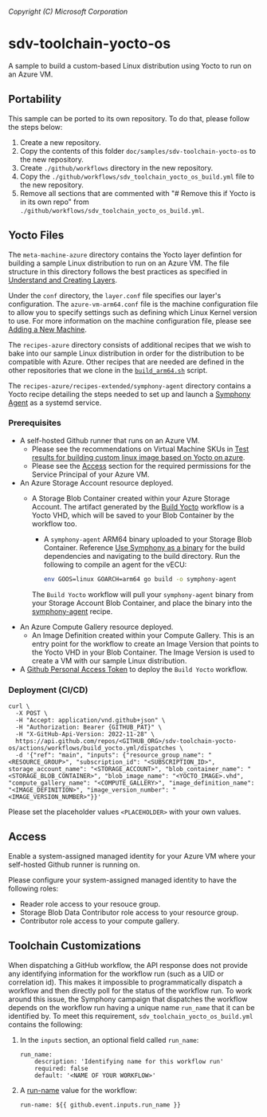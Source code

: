 *Copyright (C) Microsoft Corporation*

# sdv-toolchain-yocto-os

A sample to build a custom-based Linux distribution using Yocto to run on an Azure VM.

## Portability

This sample can be ported to its own repository. To do that, please follow the steps below:

1. Create a new repository.
1. Copy the contents of this folder `doc/samples/sdv-toolchain-yocto-os` to the new repository.
1. Create `./github/workflows` directory in the new repository.
1. Copy the `./github/workflows/sdv_toolchain_yocto_os_build.yml` file to the new repository.
1. Remove all sections that are commented with "# Remove this if Yocto is in its own repo" from `./github/workflows/sdv_toolchain_yocto_os_build.yml`.

## Yocto Files

The `meta-machine-azure` directory contains the Yocto layer defintion for building a sample Linux distribution to run on an Azure VM. The file structure in this directory follows the best practices as specified in [Understand and Creating Layers](https://docs.yoctoproject.org/dev/dev-manual/layers.html).

Under the `conf` directory, the `layer.conf` file specifies our layer's configuration. The `azure-vm-arm64.conf` file is the machine configuration file to allow you to specify settings such as defining which Linux Kernel version to use.
For more information on the machine configuration file, please see [Adding a New Machine](https://docs.yoctoproject.org/dev/dev-manual/new-machine.html).

The `recipes-azure` directory consists of additional recipes that we wish to bake into our sample Linux distribution in order for the distribution to be compatible with Azure. Other recipes that are needed are defined in the other repositories that we clone in the [`build_arm64.sh`](./tools/build_arm64.sh) script.

The `recipes-azure/recipes-extended/symphony-agent` directory contains a Yocto recipe detailing the steps needed to set up and launch a [Symphony Agent](https://github.com/eclipse-symphony/symphony/blob/main/docs/symphony-book/agent/_overview.md) as a systemd service.

### Prerequisites
- A self-hosted Github runner that runs on an Azure VM.
  - Please see the recommendations on Virtual Machine SKUs in [Test results for building custom linux image based on Yocto on azure](doc/github_custom_runner_vm_sizes.md).
  - Please see the [Access](#access) section for the required permissions for the Service Principal of your Azure VM.
- An Azure Storage Account resource deployed.
  - A Storage Blob Container created within your Azure Storage Account. The artifact generated by the [Build Yocto](../../../../.github/workflows/sdv_toolchain_yocto_os_build.yml) workflow is a Yocto VHD, which will be saved to your Blob Container by the workflow too.
    - A `symphony-agent` ARM64 binary uploaded to your Storage Blob Container. Reference [Use Symphony as a binary](https://github.com/eclipse-symphony/symphony/blob/main/docs/symphony-book/get-started/quick_start_binary.md) for the build dependencies and navigating to the build directory. Run the following to compile an agent for the vECU:

      ```bash
      env GOOS=linux GOARCH=arm64 go build -o symphony-agent
      ```

    The `Build Yocto` workflow will pull your `symphony-agent` binary from your Storage Account Blob Container, and place the binary into the [symphony-agent](../yocto_os/meta-machine-azure/meta-azure/recipes-azure/recipes-extended/symphony-agent/) recipe.
- An Azure Compute Gallery resource deployed.
  - An Image Definition created within your Compute Gallery. This is an entry point for the workflow to create an Image Version that points to the Yocto VHD in your Blob Container. The Image Version is used to create a VM with our sample Linux distribution.
- A [Github Personal Access Token](https://docs.github.com/en/authentication/keeping-your-account-and-data-secure/managing-your-personal-access-tokens) to deploy the `Build Yocto` workflow.

### Deployment (CI/CD)

```shell
curl \
  -X POST \
  -H "Accept: application/vnd.github+json" \
  -H "Authorization: Bearer {GITHUB_PAT}" \
  -H "X-GitHub-Api-Version: 2022-11-28" \
  https://api.github.com/repos/<GITHUB_ORG>/sdv-toolchain-yocto-os/actions/workflows/build_yocto.yml/dispatches \
  -d '{"ref": "main", "inputs": {"resource_group_name": "<RESOURCE_GROUP>", "subscription_id": "<SUBSCRIPTION_ID>", storage_account_name": "<STORAGE_ACCOUNT>", "blob_container_name": "<STORAGE_BLOB_CONTAINER>", "blob_image_name": "<YOCTO_IMAGE>.vhd", "compute_gallery_name": "<COMPUTE_GALLERY>", "image_definition_name": "<IMAGE_DEFINITION>", "image_version_number": "<IMAGE_VERSION_NUMBER>"}}'
```

Please set the placeholder values `<PLACEHOLDER>` with your own values.

## Access

Enable a system-assigned managed identity for your Azure VM where your self-hosted Github runner is running on.

Please configure your system-assigned managed identity to have the following roles:
- Reader role access to your resouce group.
- Storage Blob Data Contributor role access to your resource group.
- Contributor role access to your compute gallery.

## Toolchain Customizations

When dispatching a GitHub workflow, the API response does not provide any identifying information for the workflow run (such as a UID or correlation id). This makes it impossible to programmatically dispatch a workflow and then directly poll for the status of the workflow run. To work around this issue, the Symphony campaign that dispatches the workflow depends on the workflow run having a unique name `run_name` that it can be identified by. To meet this requirement, `sdv_toolchain_yocto_os_build.yml` contains the following:

1. In the `inputs` section, an optional field called `run_name`:
    ```
    run_name:
        description: 'Identifying name for this workflow run'
        required: false
        default: '<NAME OF YOUR WORKFLOW>'
    ```
1. A [run-name](https://docs.github.com/en/actions/using-workflows/workflow-syntax-for-github-actions#run-name) value for the workflow:
    ```
    run-name: ${{ github.event.inputs.run_name }}
    ```
